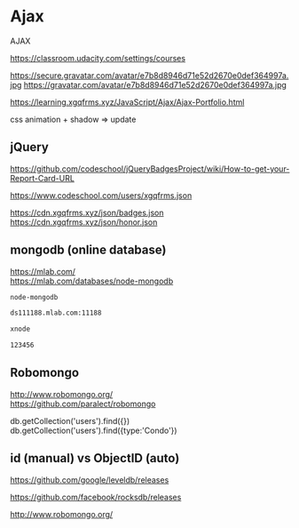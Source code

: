# Ajax  




AJAX 

https://classroom.udacity.com/settings/courses






https://secure.gravatar.com/avatar/e7b8d8946d71e52d2670e0def364997a.jpg
https://gravatar.com/avatar/e7b8d8946d71e52d2670e0def364997a.jpg



https://learning.xgqfrms.xyz/JavaScript/Ajax/Ajax-Portfolio.html

css animation + shadow => update


## jQuery  


https://github.com/codeschool/jQueryBadgesProject/wiki/How-to-get-your-Report-Card-URL  

https://www.codeschool.com/users/xgqfrms.json  

https://cdn.xgqfrms.xyz/json/badges.json  
https://cdn.xgqfrms.xyz/json/honor.json  

## mongodb (online database)  

https://mlab.com/  
https://mlab.com/databases/node-mongodb  

```sh
node-mongodb

ds111188.mlab.com:11188

xnode

123456

``` 
## Robomongo  

http://www.robomongo.org/  
https://github.com/paralect/robomongo  

db.getCollection('users').find({})
db.getCollection('users').find({type:'Condo'})

## id (manual) vs ObjectID (auto)  






https://github.com/google/leveldb/releases  

https://github.com/facebook/rocksdb/releases  

http://www.robomongo.org/  
